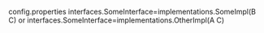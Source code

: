 config.properties
interfaces.SomeInterface=implementations.SomeImpl(B C) or interfaces.SomeInterface=implementations.OtherImpl(A C)
